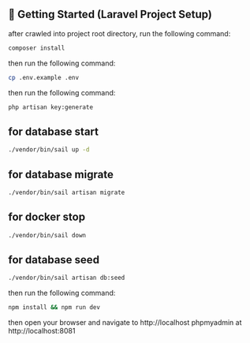 ## 🚀 Getting Started (Laravel Project Setup)

after crawled into project root directory, run the following command:

```bash
composer install
```

then run the following command:

```bash
cp .env.example .env
```

then run the following command:

```bash
php artisan key:generate
```

## for database start

```bash
./vendor/bin/sail up -d
```

## for database migrate

```bash
./vendor/bin/sail artisan migrate
```

## for docker stop

```bash
./vendor/bin/sail down
```

## for database seed

```bash
./vendor/bin/sail artisan db:seed
```

then run the following command:

```bash
npm install && npm run dev
```

then open your browser and navigate to http://localhost
phpmyadmin at http://localhost:8081
